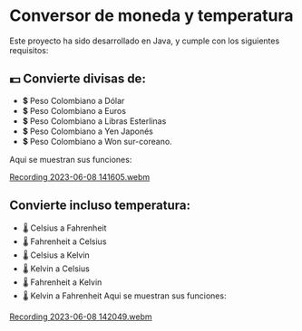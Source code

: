 # Conversor de moneda y temperatura 

Este proyecto ha sido desarrollado en Java, y cumple con los siguientes requisitos:
## :dollar: Convierte divisas de:
- :heavy_dollar_sign: Peso Colombiano a Dólar
- :heavy_dollar_sign: Peso Colombiano  a Euros
- :heavy_dollar_sign: Peso Colombiano a Libras Esterlinas
- :heavy_dollar_sign: Peso Colombiano a Yen Japonés
- :heavy_dollar_sign: Peso Colombiano a Won sur-coreano.

Aqui se muestran sus funciones:

[Recording 2023-06-08 141605.webm](https://github.com/JeisonMontoya/conversor/assets/66890219/f8e52097-410a-4ce2-918d-4fa05d5c595a)

## Convierte incluso temperatura:
- :thermometer: Celsius a Fahrenheit
- :thermometer: Fahrenheit a Celsius
- :thermometer: Celsius a Kelvin
- :thermometer: Kelvin a Celsius
- :thermometer: Fahrenheit a Kelvin
- :thermometer: Kelvin a Fahrenheit
Aqui se muestran sus funciones:

[Recording 2023-06-08 142049.webm](https://github.com/JeisonMontoya/conversor/assets/66890219/1a2e1768-acb9-4a67-b41b-e64a3c365c53)
